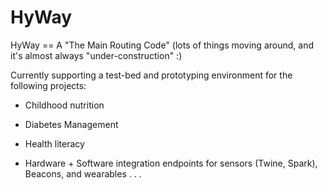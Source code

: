 
HyWay
=====

HyWay == A "The Main Routing Code" (lots of things moving around, and it's almost always "under-construction" :) 

Currently supporting a test-bed and prototyping environment for the following projects: 

* Childhood nutrition

* Diabetes Management

* Health literacy

* Hardware + Software integration endpoints for sensors (Twine, Spark), Beacons, and wearables . . .   
